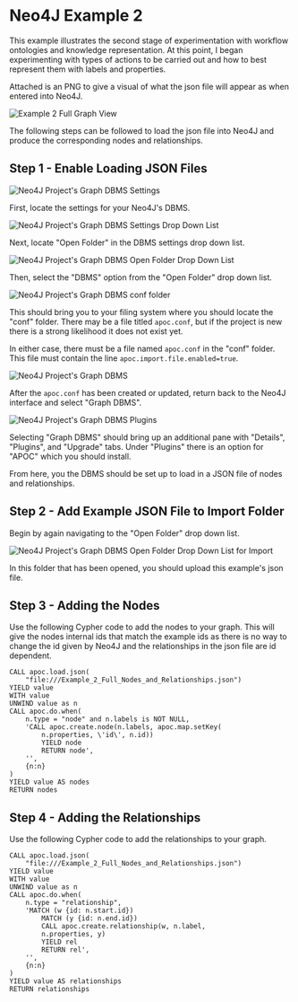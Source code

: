 # Neo4J Example 2

This example illustrates the second stage of experimentation with workflow ontologies and knowledge representation. At this point, I began experimenting with types of actions to be carried out and how to best represent them with labels and properties. 

Attached is an PNG to give a visual of what the json file will appear as when entered into Neo4J. 

![Example 2 Full Graph View](Example_2_Full_Graph_View.png "Example 2 Full Graph View")

The following steps can be followed to load the json file into Neo4J and produce the corresponding nodes and relationships. 

## Step 1 - Enable Loading JSON Files

![Neo4J Project's Graph DBMS Settings](./assets/img/Step_1_of_Load_JSON_Visuals.png "Neo4J Project's Graph DBMS Settings")

First, locate the settings for your Neo4J's DBMS.

![Neo4J Project's Graph DBMS Settings Drop Down List](./assets/img/Step_1_of_Load_JSON_Visuals_2.png "Neo4J Project's Graph DBMS Settings Drop Down List")

Next, locate "Open Folder" in the DBMS settings drop down list. 

![Neo4J Project's Graph DBMS Open Folder Drop Down List](./assets/img/Step_1_of_Load_JSON_Visuals_3.png "Neo4J Project's Graph DBMS Open Folder Drop Down List")

Then, select the "DBMS" option from the "Open Folder" drop down list. 

![Neo4J Project's Graph DBMS conf folder](./assets/img/Step_1_of_Load_JSON_Visuals_4.png "Neo4J Project's Graph DBMS conf folder")

This should bring you to your filing system where you should locate the "conf" folder. There may be a file titled `apoc.conf`, but if the project is new there is a strong likelihood it does not exist yet. 

In either case, there must be a file named `apoc.conf` in the "conf" folder. This file must contain the line `apoc.import.file.enabled=true`.

![Neo4J Project's Graph DBMS](./assets/img/Step_1_of_Load_JSON_Visuals_5.png "Neo4J Project's Graph DBMS")

After the `apoc.conf` has been created or updated, return back to the Neo4J interface and select "Graph DBMS".

![Neo4J Project's Graph DBMS Plugins](./assets/img/Step_1_of_Load_JSON_Visuals_6.png "Neo4J Project's Graph DBMS Plugins")

Selecting "Graph DBMS" should bring up an additional pane with "Details", "Plugins", and "Upgrade" tabs. Under "Plugins" there is an option for "APOC" which you should install. 

From here, you the DBMS should be set up to load in a JSON file of nodes and relationships. 

## Step 2 - Add Example JSON File to Import Folder

Begin by again navigating to the "Open Folder" drop down list. 

![Neo4J Project's Graph DBMS Open Folder Drop Down List for Import](./assets/img/Step_2_of_Load_JSON_Visuals.png "Neo4J Project's Graph DBMS Open Folder Drop Down List for Import")

In this folder that has been opened, you should upload this example's json file. 

## Step 3 - Adding the Nodes

Use the following Cypher code to add the nodes to your graph. This will give the nodes internal ids that match the example ids as there is no way to change the id given by Neo4J and the relationships in the json file are id dependent. 

    CALL apoc.load.json(
        "file:///Example_2_Full_Nodes_and_Relationships.json")  
    YIELD value  
    WITH value  
    UNWIND value as n  
    CALL apoc.do.when(  
        n.type = "node" and n.labels is NOT NULL,
        'CALL apoc.create.node(n.labels, apoc.map.setKey(
            n.properties, \'id\', n.id)) 
            YIELD node 
            RETURN node',
        '',
        {n:n}
    ) 
    YIELD value AS nodes
    RETURN nodes

## Step 4 - Adding the Relationships

Use the following Cypher code to add the relationships to your graph.

    CALL apoc.load.json(
        "file:///Example_2_Full_Nodes_and_Relationships.json") 
    YIELD value
    WITH value
    UNWIND value as n
    CALL apoc.do.when(
        n.type = "relationship",
        'MATCH (w {id: n.start.id}) 
            MATCH (y {id: n.end.id}) 
            CALL apoc.create.relationship(w, n.label, 
            n.properties, y) 
            YIELD rel 
            RETURN rel',
        '',
        {n:n}
    ) 
    YIELD value AS relationships
    RETURN relationships